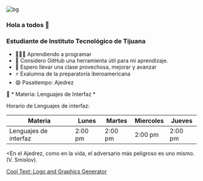 

![bg][banner]
### Hola a todos 👋
### Estudiante de Instituto Tecnológico de Tijuana 


- 👨🏼‍💻 Aprendiendo a programar 
- 🤔 Considero GitHub una herramienta útil para mi aprendizaje.
- 💬 Espero llevar una clase provechosa, mejorar y avanzar
- ⚡ Exalumna de la preparatoría iberoamericana
- 😄 Pasatiempo: Ajedrez


🧠 * Materia: Lenguajes de Interfaz *

Horario de Lenguajes de interfaz:

| Materia               	| Lunes   	| Martes  	| Miercoles 	| Jueves  	|
|-----------------------	|---------	|---------	|-----------	|---------	|
| Lenguajes de interfaz 	| 2:00 pm 	| 2:00 pm 	| 2:00 pm   	| 2:00 pm 	|


<En el Ajedrez, como en la vida, el adversario más peligroso es uno mismo. (V. Smislov). 

[banner]: https://images.cooltext.com/5466668.png







<a href="https://cooltext.com" target="_top">Cool Text: Logo and Graphics Generator</a>
